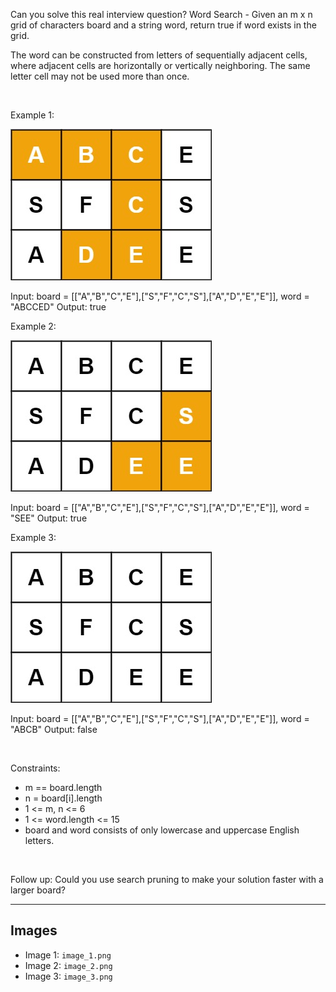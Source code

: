 Can you solve this real interview question? Word Search - Given an m x n grid of characters board and a string word, return true if word exists in the grid.

The word can be constructed from letters of sequentially adjacent cells, where adjacent cells are horizontally or vertically neighboring. The same letter cell may not be used more than once.

 

Example 1:

![Example 1](./image_1.png)


Input: board = [["A","B","C","E"],["S","F","C","S"],["A","D","E","E"]], word = "ABCCED"
Output: true


Example 2:

![Example 2](./image_2.png)


Input: board = [["A","B","C","E"],["S","F","C","S"],["A","D","E","E"]], word = "SEE"
Output: true


Example 3:

![Example 3](./image_3.png)


Input: board = [["A","B","C","E"],["S","F","C","S"],["A","D","E","E"]], word = "ABCB"
Output: false


 

Constraints:

 * m == board.length
 * n = board[i].length
 * 1 <= m, n <= 6
 * 1 <= word.length <= 15
 * board and word consists of only lowercase and uppercase English letters.

 

Follow up: Could you use search pruning to make your solution faster with a larger board?

---

## Images

- Image 1: `image_1.png`
- Image 2: `image_2.png`
- Image 3: `image_3.png`
